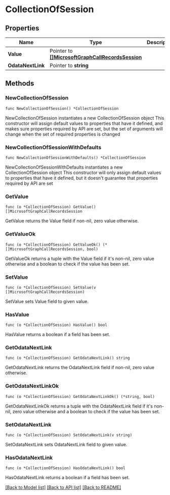 # CollectionOfSession

## Properties

Name | Type | Description | Notes
------------ | ------------- | ------------- | -------------
**Value** | Pointer to [**[]MicrosoftGraphCallRecordsSession**](MicrosoftGraphCallRecordsSession.md) |  | [optional] 
**OdataNextLink** | Pointer to **string** |  | [optional] 

## Methods

### NewCollectionOfSession

`func NewCollectionOfSession() *CollectionOfSession`

NewCollectionOfSession instantiates a new CollectionOfSession object
This constructor will assign default values to properties that have it defined,
and makes sure properties required by API are set, but the set of arguments
will change when the set of required properties is changed

### NewCollectionOfSessionWithDefaults

`func NewCollectionOfSessionWithDefaults() *CollectionOfSession`

NewCollectionOfSessionWithDefaults instantiates a new CollectionOfSession object
This constructor will only assign default values to properties that have it defined,
but it doesn't guarantee that properties required by API are set

### GetValue

`func (o *CollectionOfSession) GetValue() []MicrosoftGraphCallRecordsSession`

GetValue returns the Value field if non-nil, zero value otherwise.

### GetValueOk

`func (o *CollectionOfSession) GetValueOk() (*[]MicrosoftGraphCallRecordsSession, bool)`

GetValueOk returns a tuple with the Value field if it's non-nil, zero value otherwise
and a boolean to check if the value has been set.

### SetValue

`func (o *CollectionOfSession) SetValue(v []MicrosoftGraphCallRecordsSession)`

SetValue sets Value field to given value.

### HasValue

`func (o *CollectionOfSession) HasValue() bool`

HasValue returns a boolean if a field has been set.

### GetOdataNextLink

`func (o *CollectionOfSession) GetOdataNextLink() string`

GetOdataNextLink returns the OdataNextLink field if non-nil, zero value otherwise.

### GetOdataNextLinkOk

`func (o *CollectionOfSession) GetOdataNextLinkOk() (*string, bool)`

GetOdataNextLinkOk returns a tuple with the OdataNextLink field if it's non-nil, zero value otherwise
and a boolean to check if the value has been set.

### SetOdataNextLink

`func (o *CollectionOfSession) SetOdataNextLink(v string)`

SetOdataNextLink sets OdataNextLink field to given value.

### HasOdataNextLink

`func (o *CollectionOfSession) HasOdataNextLink() bool`

HasOdataNextLink returns a boolean if a field has been set.


[[Back to Model list]](../README.md#documentation-for-models) [[Back to API list]](../README.md#documentation-for-api-endpoints) [[Back to README]](../README.md)


